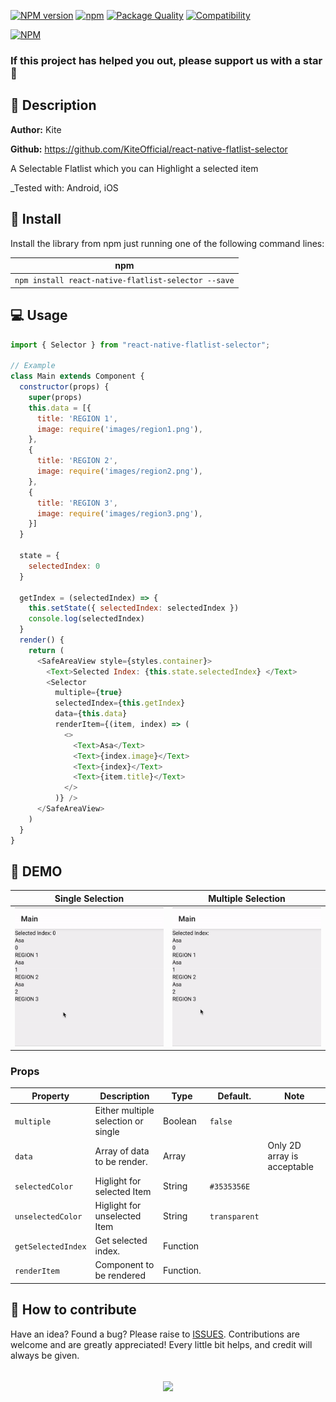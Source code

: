 [![NPM version](http://img.shields.io/npm/v/react-native-flatlist-selector.svg?style=flat-square)](http://npmjs.org/package/react-native-flatlist-selector)
[![npm](https://img.shields.io/npm/dy/react-native-flatlist-selector?style=flat-square)](http://npmjs.org/package/react-native-flatlist-selector)
[![Package Quality](https://npm.packagequality.com/shield/react-native-flatlist-selector.svg?style=flat-square)](https://packagequality.com/#?package=react-native-flatlist-selector)
[![Compatibility](https://img.shields.io/badge/platform-android%20%7C%20ios-blue.svg?style=flat-square)](http://npmjs.org/package/react-native-flatlist-selector)

[![NPM](https://nodei.co/npm/react-native-flatlist-selector.png?mini=true)](https://nodei.co/npm/react-native-flatlist-selector/)

### If this project has helped you out, please support us with a star 🌟

## 📘 Description

**Author:** Kite

**Github:** https://github.com/KiteOfficial/react-native-flatlist-selector

A Selectable Flatlist which you can Highlight a selected item

_Tested with: Android, iOS

## 📖 Install

Install the library from npm just running one of the following command lines:

| npm                                             |
| ----------------------------------------------- |
| `npm install react-native-flatlist-selector --save` |

## 💻 Usage

```javascript
import { Selector } from "react-native-flatlist-selector";

// Example
class Main extends Component {
  constructor(props) {
    super(props)
    this.data = [{
      title: 'REGION 1',
      image: require('images/region1.png'),
    },
    {
      title: 'REGION 2',
      image: require('images/region2.png'),
    },
    {
      title: 'REGION 3',
      image: require('images/region3.png'),
    }]
  }

  state = {
    selectedIndex: 0
  }

  getIndex = (selectedIndex) => {
    this.setState({ selectedIndex: selectedIndex })
    console.log(selectedIndex)
  }
  render() {
    return (
      <SafeAreaView style={styles.container}>
        <Text>Selected Index: {this.state.selectedIndex} </Text>
        <Selector
          multiple={true}
          selectedIndex={this.getIndex}
          data={this.data}
          renderItem={(item, index) => (
            <>
              <Text>Asa</Text>
              <Text>{index.image}</Text>
              <Text>{index}</Text>
              <Text>{item.title}</Text>
            </>
          )} />
      </SafeAreaView>
    )
  }
}
```

## 🎥 DEMO

| Single Selection                              | Multiple Selection                            |
| --------------------------------------------- | --------------------------------------------- |
| <img src="src/assets/images/Example_1.gif" /> | <img src="src/assets/images/Example_2.gif" /> |

<!-- ## 💡 Props

Check the "[Props List](PROPS.md)" file to have the complete list of component props ordered by name. -->

### Props

| Property            | Description                                                                             | Type             | Default.      | Note                              |
| ------------------- | --------------------------------------------------------------------------------------- | ---------------- | ------------- | --------------------------------- |
| `multiple`          | Either multiple selection or single                                                     | Boolean          | `false`       |                                   |
| `data`              | Array of data to be render.                                                             | Array            |               | Only 2D array is acceptable       |
| `selectedColor`     | Higlight for selected Item                                                              | String           | `#3535356E`   |                                   |
| `unselectedColor`   | Higlight for unselected Item                                                            | String           | `transparent` |                                   |
| `getSelectedIndex`  | Get selected index.                                                                     | Function         |               |                                   |
| `renderItem`        | Component to be rendered                                                                | Function.        |               |                                   |

## 🤔 How to contribute

Have an idea? Found a bug? Please raise to [ISSUES](https://github.com/KiteOfficial/react-native-flatlist-selector/issues).
Contributions are welcome and are greatly appreciated! Every little bit helps, and credit will always be given.

<p align="center">
    <br>
    <a href="https://nodei.co/npm/react-native-flatlist-selector/" rel="nofollow">
        <img align="center" src="https://nodei.co/npm/react-native-flatlist-selector.png?downloads=true&downloadRank=true" width="384">
    </a>
</p>
